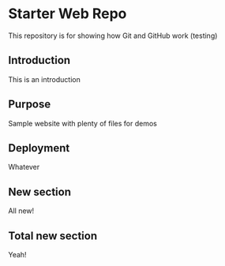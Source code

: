 # Starter Web Repo

This repository is for showing how Git and GitHub work (testing)

## Introduction

This is an introduction

## Purpose

Sample website with plenty of files for demos

## Deployment

Whatever

## New section

All new!

## Total new section

Yeah!